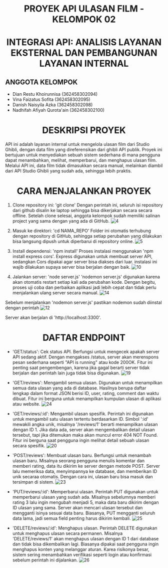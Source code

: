 # <h1 align="center">PROYEK API ULASAN FILM - KELOMPOK 02</h1>
### <h1 align="center">INTEGRASI API: ANALISIS LAYANAN EKSTERNAL DAN PEMBANGUNAN LAYANAN INTERNAL</h1>

## ANGGOTA KELOMPOK
- Dian Restu Khoirunnisa (362458302094)
- Vina Faizatus Sofita (362458302095)
- Danish Naisyila Azka (362458302098)
- Nadhifah Afiyah Qurota'ain (362458302100)

## <h1 align="center">DESKRIPSI PROYEK</h1>
API ini adalah layanan internal untuk mengelola ulasan film dari Studio Ghibli, dengan data film yang direferensikan dari ghibli API publik. Proyek ini bertujuan untuk menyediakan sebuah sistem sederhana di mana pengguna dapat menambahkan, melihat, memperbarui, dan menghapus ulasan film. Melalui API ini, data film tidak dimasukkan secara manual, melainkan diambil dari API Studio Ghibli yang sudah ada, sehingga lebih praktis.

## <h1 align="center">CARA MENJALANKAN PROYEK</h1>
1. Clone repository ini: 'git clone'
Dengan perintah ini, seluruh isi repository dari github disalin ke laptop sehingga bisa dikerjakan secara secara offline. Setelah clone selesai, anggota kelompok sudah memiliki salinan project yang sama dengan yang ada di GitHub.
![4](image.png)

2. Masuk ke direktori: 'cd NAMA_REPO'
Folder ini otomatis terhubung dengan repository di GitHub, sehingga setiap perubahan yang dilakukan bisa langsung dipush untuk diperbarui di repository online.
![5](dokumentasi/5.png)

3. Install dependensi: 'npm install'
Proses instalasi menggunakan 'npm install express cors'. Express digunakan untuk membuat server API, sedangkan Cors dipakai agar server bisa diakses dari luar. instalasi ini wajib dilakukan supaya server bisa berjalan dengan baik.
![10](dokumentasi/10.png)

4. Jalankan server: 'node server.js'
'nodemon server.js' digunakan karena akan otomatis restart setiap kali ada perubahan kode. Dengan begitu, proses uji coba dan perbaikan aplikasi jadi lebih cepat dan tidak perlu menjalankan ulang server secara manual.
![14](dokumentasi/14.png)

Sebelum menjalankan 'nodemon server.js' pastikan nodemon sudah diinstal dengan perintah
![12](dokumentasi/12.png)

Server akan berjalan di 'http://localhost:3300'.

## <h1 align="center">DAFTAR ENDPOINT</h1>
- 'GET/status': Cek status API.
Berfungsi untuk mengecek apakah server API sedang aktif. Dengan mengakses /status, server akan merenspons pesan sederhana seperti "API is running" atau kode 200OK. Fitur ini penting saat pengembengan, karena jika gagal berarti server tidak berjalan dan perintah lain juga tidak bisa digunakan.
![19](dokumentasi/19.png)

- 'GET/reviews': Mengambil semua ulasan.
Digunakan untuk menampilkan semua data ulasan yang ada di database. Hasilnya berupa daftar lengkap dalam format JSON berisi ID, user, rating, comment dan waktu dibuat. Fitur ini berguna untuk menampilkan kumpulan ulasan di aplikasi atau website.
![24](dokumentasi/24.png)

- 'GET/reviews/:id': Mengambil ulasan spesifik.
Perintah ini digunakan untuk mengambil satu ulasan tertentu berdasarkan ID. Simbol ':id' mewakili angka unik, misalnya '/reviews/1' berarti menampilkan ulasan dengan ID 1. Jika data ada, server akan mengembalikan detail ulasan tersebut, tapi jika ditemukan maka akan muncul error 404 NOT Found. Fitur ini berguna saat pengguna ingin melihat detail sebuah ulasan secara spesifik.
![20](dokumentasi/20.png)

- 'POST/reviews': Membuat ulasan baru.
Berfungsi untuk menambah ulasan baru. Misalnya seorang pengguna menulis komentar dan memberi rating, data itu dikirim ke server dengan metode POST. Server lalu memeriksa data, menyimpannya ke database, dan memberikan ID unik secaraa otomatis. Dengan cara ini, ulasan baru bisa masuk dan tersimpan di sistem.
![23](dokumentasi/23.png)

- 'PUT/reviews/:id': Memperbarui ulasan.
Perintah PUT digunakan untuk memperbarui ulasan yang sudah ada. Misalnya sebelumnya memberi rating 3 lalu ingin mengubah menjadi 5, maka data baru dikirim dengan ID ulasan yang sama. Server akan mencari ulasan tersebut dan mengganti isinya sesuai data baru. Biasanya, PUT mengganti seluruh data lama, jadi semua field penting harus dikirim kembali.
![25](image-1.png)

- 'DELETE/reviews/:id': Menghapus ulasan.
Perintah DELETE digunakan untuk menghapus ulasan secara permanen. Misalnya 'DELETE/reviews/1' akan menghapus ulasan dengan ID 1 dari database dan tidak bisa dikembalikan lagi. Biasanya dipakai saat pengguna ingin menghapus konten yang melanggar aturan. Karea risikonya besar, sistem sering menambahkan verifikasi seperti login atau konfirmasi sebelum perintah ini dijalankan.
![26](dokumentasi/26.png)

